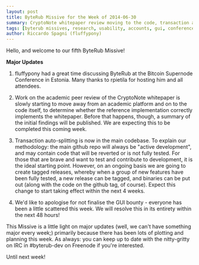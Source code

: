 ```yaml
---
layout: post
title: ByteRub Missive for the Week of 2014-06-30
summary: CryptoNote whitepaper review moving to the code, transaction auto-splitting added to master
tags: [byterub missives, research, usability, accounts, gui, conferences]
author: Riccardo Spagni (fluffypony)
---
```


Hello, and welcome to our fifth ByteRub Missive!

**Major Updates**

1. fluffypony had a great time discussing ByteRub at the Bitcoin Supernode Conference in Estonia. Many thanks to rpietila for hosting him and all attendees.

2. Work on the academic peer review of the CryptoNote whitepaper is slowly starting to move away from an academic platform and on to the code itself, to determine whether the reference implementation correctly implements the whitepaper. Before that happens, though, a summary of the initial findings will be published. We are expecting this to be completed this coming week.

3. Transaction auto-splitting is now in the main codebase. To explain our methodology: the main github repo will always be "active development", and may contain code that will be reverted or is not fully tested. For those that are brave and want to test and contribute to development, it is the ideal starting point. However, on an ongoing basis we are going to create tagged releases, whereby when a group of new features have been fully tested, a new release can be tagged, and binaries can be put out (along with the code on the github tag, of course). Expect this change to start taking effect within the next 4 weeks.

4. We'd like to apologise for not finalise the GUI bounty - everyone has been a little scattered this week. We will resolve this in its entirety within the next 48 hours!

This Missive is a little light on major updates (well, we can't have something major every week;) primarily because there has been lots of plotting and planning this week. As always: you can keep up to date with the nitty-gritty on IRC in #byterub-dev on Freenode if you're interested.

Until next week!